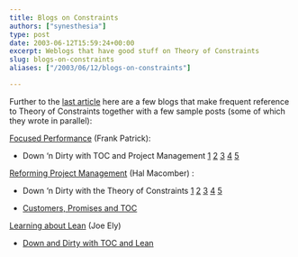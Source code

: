 ```yaml
---
title: Blogs on Constraints
authors: ["synesthesia"]
type: post
date: 2003-06-12T15:59:24+00:00
excerpt: Weblogs that have good stuff on Theory of Constraints
slug: blogs-on-constraints 
aliases: ["/2003/06/12/blogs-on-constraints"]

---
```

Further to the [last article][1] here are a few blogs that make frequent reference to Theory of Constraints together with a few sample posts (some of which they wrote in parallel):

[Focused Performance][2] (Frank Patrick):

* Down &#8216;n Dirty with TOC and Project Management [1][3] [2][4] [3][5] [4][6] [5][7]

[Reforming Project Management][8] (Hal Macomber) :

* Down &#8216;n Dirty with the Theory of Constraints [1][9] [2][10] [3][11] [4][12] [5][13]

* [Customers, Promises and TOC][14]

[Learning about Lean][15] (Joe Ely)

* [Down and Dirty with TOC and Lean][16]

 [1]: https://www.synesthesia.co.uk/blog/archives/constraints/000162.php
 [2]: https://www.focusedperformance.com/blogger.html
 [3]: https://www.focusedperformance.com/2003_04_01_blarch.html#200142061
 [4]: https://www.focusedperformance.com/2003_04_01_blarch.html#200147100
 [5]: https://www.focusedperformance.com/2003_04_01_blarch.html#200153001
 [6]: https://www.focusedperformance.com/2003_04_01_blarch.html#200158350
 [7]: https://www.focusedperformance.com/2003_04_01_blarch.html#200163678
 [8]: https://weblog.halmacomber.com/
 [9]: https://halmacomber.com/jammin/2003_04_13_archive.html#200141919
 [10]: https://weblog.halmacomber.com/2003_04_13_archive.html#200146916
 [11]: https://weblog.halmacomber.com/2003_04_13_archive.html#200152502
 [12]: https://weblog.halmacomber.com/2003_04_13_archive.html#200157736
 [13]: https://weblog.halmacomber.com/2003_04_13_archive.html#200163600
 [14]: https://weblog.halmacomber.com/2003_04_13_archive.html#200167764
 [15]: https://joeelylean.blogspot.com/
 [16]: https://joeelylean.blogspot.com/2003_04_13_joeelylean_archive.html#200142178